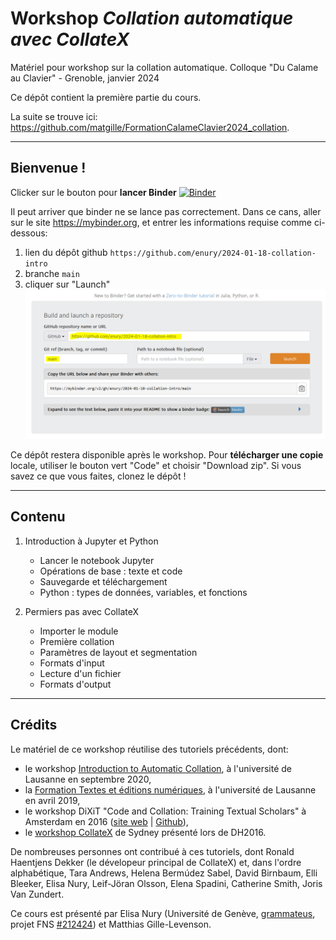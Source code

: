 # Workshop *Collation automatique avec CollateX*
Matériel pour workshop sur la collation automatique. Colloque "Du Calame au Clavier" - Grenoble, janvier 2024

Ce dépôt contient la première partie du cours.

La suite se trouve ici: https://github.com/matgille/FormationCalameClavier2024_collation.

---

## Bienvenue !

Clicker sur le bouton pour **lancer Binder** 
[![Binder](https://mybinder.org/badge_logo.svg)](https://mybinder.org/v2/gh/enury/2024-01-18-collation-intro/main)

Il peut arriver que binder ne se lance pas correctement. Dans ce cans, aller sur le site https://mybinder.org, et entrer les informations requise comme ci-dessous:
1. lien du dépôt github `https://github.com/enury/2024-01-18-collation-intro`
2. branche `main`
3. cliquer sur "Launch"
![binder-solution-secours](images/mybinder-instructions-secours.PNG)

Ce dépôt restera disponible après le workshop. Pour **télécharger une copie** locale, utiliser le bouton vert "Code" et choisir "Download zip". Si vous savez ce que vous faites, clonez le dépôt !

---

## Contenu

1. Introduction à Jupyter et Python
   - Lancer le notebook Jupyter
   - Opérations de base : texte et code
   - Sauvegarde et téléchargement
   - Python : types de données, variables, et fonctions

3. Permiers pas avec CollateX
   - Importer le module
   - Première collation
   - Paramètres de layout et segmentation
   - Formats d'input
   - Lecture d'un fichier
   - Formats d'output

---

## Crédits

Le matériel de ce workshop réutilise des tutoriels précédents, dont:
  - le workshop [Introduction to Automatic Collation](https://automaticcollationlausanne2020.github.io/), à l'université de Lausanne en septembre 2020,
  - la [Formation Textes et éditions numériques](https://github.com/elespdn/CollateX_tutorial/blob/master/workshopLausanne201904/INTRO.ipynb), à l'université de Lausanne en avril 2019,
  - le workshop DiXiT "Code and Collation: Training Textual Scholars" à Amsterdam en 2016 ([site web](https://sites.google.com/site/dixitcodingcollation/) | [Github](https://github.com/DiXiT-eu/collatex-tutorial)),
  - le [workshop CollateX](http://collatex.obdurodon.org/) de Sydney présenté lors de DH2016.

De nombreuses personnes ont contribué à ces tutoriels, dont Ronald Haentjens Dekker (le dévelopeur principal de CollateX) et, dans l'ordre alphabétique, Tara Andrews, Helena Bermúdez Sabel, David Birnbaum, Elli Bleeker, Elisa Nury, Leif-Jöran Olsson, Elena Spadini, Catherine Smith, Joris Van Zundert.

Ce cours est présenté par Elisa Nury (Université de Genève, [grammateus](https://grammateus.unige.ch), projet FNS [#212424](https://data.snf.ch/grants/grant/212424)) et Matthias Gille-Levenson.
